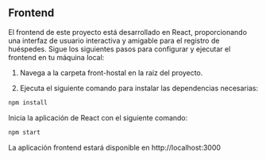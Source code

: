 ## Frontend
El frontend de este proyecto está desarrollado en React, proporcionando una interfaz de usuario interactiva y amigable para el registro de huéspedes. Sigue los siguientes pasos para configurar y ejecutar el frontend en tu máquina local:

1. Navega a la carpeta front-hostal en la raíz del proyecto.

2. Ejecuta el siguiente comando para instalar las dependencias necesarias:

```bash
npm install
```
Inicia la aplicación de React con el siguiente comando:
```bash
npm start
```
La aplicación frontend estará disponible en http://localhost:3000
